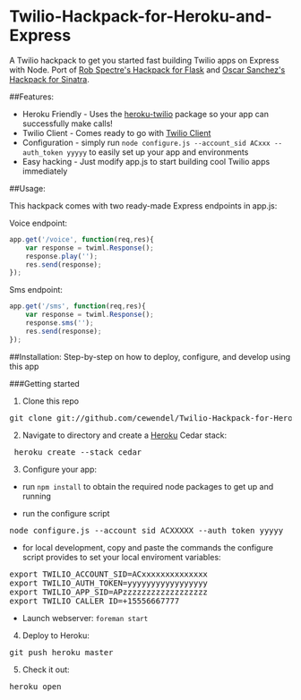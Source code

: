 Twilio-Hackpack-for-Heroku-and-Express
======================================

A Twilio hackpack to get you started fast building Twilio apps on Express with Node. 
Port of [Rob Spectre's Hackpack for Flask](http://github.com/robspectre/Twilio-Hackpack-for-Heroku-and-Flask) and [Oscar Sanchez's Hackpack for Sinatra](http://github.com/labcoder/Twilio-Hackpack-for-Heroku-and-Sinatra).

##Features:
* Heroku Friendly - Uses the [heroku-twilio](http://github.com/cewendel/heroku-twilio) package so your app can successfully make calls! 
* Twilio Client - Comes ready to go with [Twilio Client](htt://twilio.com/client)
* Configuration - simply run `node configure.js --account_sid ACxxx --auth_token yyyyy`
to easily set up your app and environments
* Easy hacking - Just modify app.js to start building cool Twilio apps immediately 

##Usage:

This hackpack comes with two ready-made Express endpoints in app.js:

Voice endpoint:
```javascript
app.get('/voice', function(req,res){
	var response = twiml.Response();
	response.play('');
	res.send(response);
});
```
Sms endpoint:
```javascript
app.get('/sms', function(req,res){
	var response = twiml.Response();
	response.sms('');
	res.send(response);
});
```

##Installation:
Step-by-step on how to deploy, configure, and develop using this app

###Getting started
1) Clone this repo
<pre>git clone git://github.com/cewendel/Twilio-Hackpack-for-Heroku-and-Express.git</pre>

2) Navigate to directory and create a [Heroku](https://toolbelt.herokuapp.com) Cedar stack:
<pre> heroku create --stack cedar </pre>

3) Configure your app:
* run `npm install` to obtain the required node packages to get up and running

* run the configure script

<pre>node configure.js --account_sid ACXXXXX --auth_token yyyyy</pre>
* for local development, copy and paste the commands the configure script provides to set your local enviroment variables:

<pre>
export TWILIO_ACCOUNT_SID=ACxxxxxxxxxxxxxx
export TWILIO_AUTH_TOKEN=yyyyyyyyyyyyyyyyy
export TWILIO_APP_SID=APzzzzzzzzzzzzzzzzzz
export TWILIO_CALLER_ID=+15556667777
</pre>
* Launch webserver: `foreman start`

4) Deploy to Heroku:
<pre>git push heroku master</pre>

5) Check it out:
<pre>heroku open</pre>